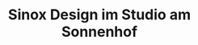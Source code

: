 ---
title: "Sinox Design im Studio am Sonnenhof"
url: /wuerzburg/sinox-design-im-studio-am-sonnenhof/
shop: Kosmetik
---